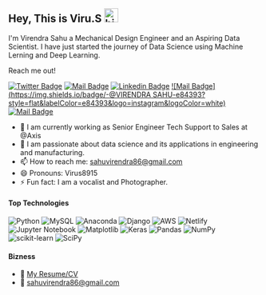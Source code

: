 ## Hey, This is Viru.S  <img src="https://user-images.githubusercontent.com/1303154/88677602-1635ba80-d120-11ea-84d8-d263ba5fc3c0.gif" width="28px" height="28px" alt="hi">

I'm Virendra Sahu a Mechanical Design Engineer and an Aspiring Data Scientist. I have just started the journey of Data Science using Machine Lerning and Deep Learning.

Reach me out!

[![Twitter Badge](https://img.shields.io/badge/-@VIRENDRA-1ca0f1?style=flat&labelColor=1ca0f1&logo=twitter&logoColor=white&link=https://twitter.com/Ipenywis)](https://twitter.com/VIRENDRAANIL) [![Mail Badge](https://img.shields.io/badge/-VIRU-e74c3c?style=flat&labelColor=e74c3c&logo=youtube&logoColor=white)](https://youtube.com/coderone) [![Linkedin Badge](https://img.shields.io/badge/-virendra-sahu-74a5a6128?style=flat&labelColor=0e76a8&logo=linkedin&logoColor=white)](https://www.linkedin.com/in/virendra-sahu-74a5a6128/) [![Mail Badge](https://img.shields.io/badge/-@VIRENDRA SAHU-e84393?style=flat&labelColor=e84393&logo=instagram&logoColor=white)](https://instagram.com/viru_at_insta) [![Mail Badge](https://img.shields.io/badge/-VIRENDRA-c0392b?style=flat&labelColor=c0392b&logo=gmail&logoColor=white)](mailto:sahuvirendra86@gmail.com)

<!-- TODO: Add last video link -->

- 🔭 I am currently working as Senior Engineer Tech Support to Sales at @Axis
- 🤔 I am passionate about data science and its applications in engineering and manufacturing.
- 📫 How to reach me: sahuvirendra86@gmail.com
- 😄 Pronouns: Virus8915
- ⚡ Fun fact: I am a vocalist and Photographer.

#### Top Technologies

<!-- TODO: Make technologies links takes you to repositories -->

![Python](https://img.shields.io/badge/python-3670A0?style=for-the-badge&logo=python&logoColor=ffdd54) ![MySQL](https://img.shields.io/badge/mysql-%2300f.svg?style=for-the-badge&logo=mysql&logoColor=white) ![Anaconda](https://img.shields.io/badge/Anaconda-%2344A833.svg?style=for-the-badge&logo=anaconda&logoColor=white) ![Django](https://img.shields.io/badge/django-%23092E20.svg?style=for-the-badge&logo=django&logoColor=white) ![AWS](https://img.shields.io/badge/AWS-%23FF9900.svg?style=for-the-badge&logo=amazon-aws&logoColor=white) ![Netlify](https://img.shields.io/badge/netlify-%23000000.svg?style=for-the-badge&logo=netlify&logoColor=#00C7B7) ![Jupyter Notebook](https://img.shields.io/badge/jupyter-%23FA0F00.svg?style=for-the-badge&logo=jupyter&logoColor=white) ![Matplotlib](https://img.shields.io/badge/Matplotlib-%23ffffff.svg?style=for-the-badge&logo=Matplotlib&logoColor=black) ![Keras](https://img.shields.io/badge/Keras-%23D00000.svg?style=for-the-badge&logo=Keras&logoColor=white) ![Pandas](https://img.shields.io/badge/pandas-%23150458.svg?style=for-the-badge&logo=pandas&logoColor=white) ![NumPy](https://img.shields.io/badge/numpy-%23013243.svg?style=for-the-badge&logo=numpy&logoColor=white) ![scikit-learn](https://img.shields.io/badge/scikit--learn-%23F7931E.svg?style=for-the-badge&logo=scikit-learn&logoColor=white) ![SciPy](https://img.shields.io/badge/SciPy-%230C55A5.svg?style=for-the-badge&logo=scipy&logoColor=%white)

#### Bizness
- :paperclip: [My Resume/CV](https://github.com/ipenywis/ipenywis/blob/master/resumes/resume%20v1.0.pdf)
- :email: sahuvirendra86@gmail.com



